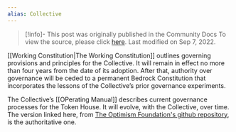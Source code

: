 ```yaml
---
alias: Collective
---
```

> [!info]- This post was originally published in the Community Docs
> To view the source, please click [here](https://community.optimism.io/docs/governance/token-house/). Last modified on Sep 7, 2022.

<span class="notvisible"></span>
[[Working Constitution|The Working Constitution]] outlines governing provisions and principles for the Collective. It will remain in effect no more than four years from the date of its adoption. After that, authority over governance will be ceded to a permanent Bedrock Constitution that incorporates the lessons of the Collective’s prior governance experiments.

The Collective’s [[OPerating Manual]] describes current governance processes for the Token House. It will evolve, with the Collective, over time. The version linked here, from [The Optimism Foundation's github repository](https://github.com/ethereum-optimism/OPerating-manual), is the authoritative one.